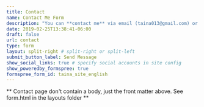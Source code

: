```yaml
---
title: Contact
name: Contact Me Form
description: "You can **contact me** via email (taina013@gmail.com) or using the aside boxes to know consultant rates, research collaboration, or any other doubts"
date: 2019-02-25T13:38:41-06:00
draft: false
url: contact
type: form
layout: split-right # split-right or split-left
submit_button_label: Send Message
show_social_links: true # specify social accounts in site config
show_poweredby_formspree: true
formspree_form_id: taina_site_english
---
```


** Contact page don't contain a body, just the front matter above.
See form.html in the layouts folder **
